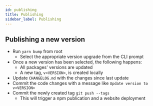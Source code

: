 ```yaml
---
id: publishing
title: Publishing
sidebar_label: Publishing
---
```


## Publishing a new version

- Run `yarn bump` from root
  - Select the appropriate version upgrade from the CLI prompt
- Once a new version has been selected, the following happens:
  - All packages' versions are updated
  - A new tag, `v<VERSION>`, is created locally
- Update `CHANGELOG.md` with the changes since last update
- Commit the code changes with a message like `Update version to v<VERSION>`
- Commit the newly created tag `git push --tags`
  - This will trigger a npm publication and a website deployment
